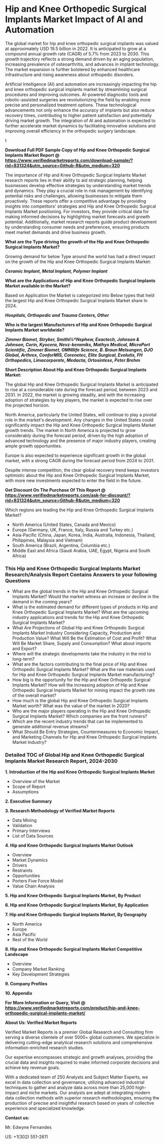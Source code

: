 <meta name="title" content="Global Hip and Knee Orthopedic Surgical Implants Market Impact of AI and Automation"><meta name="description" content="The global market for hip and knee orthopedic surgical implants was valued at approximately USD 19.5 billion in 2022. It is anticipated to grow at a compound annual gr"><meta name="title" content="Hip and Knee Orthopedic Surgical Implants Market Size, Share, Scope, Trends, Growth, Opportunities, Analysis, Forecast"><h1>Hip and Knee Orthopedic Surgical Implants Market Impact of AI and Automation</h1><p>The global market for hip and knee orthopedic surgical implants was valued at approximately USD 19.5 billion in 2022. It is anticipated to grow at a compound annual growth rate (CAGR) of 5.7% from 2023 to 2030. This growth trajectory reflects a strong demand driven by an aging population, increasing prevalence of osteoarthritis, and advances in implant technology. The market expansion is further bolstered by enhanced healthcare infrastructure and rising awareness about orthopedic disorders.</p><p>Artificial Intelligence (AI) and automation are increasingly impacting the hip and knee orthopedic surgical implants market by streamlining surgical procedures and improving outcomes. AI-powered diagnostic tools and robotic-assisted surgeries are revolutionizing the field by enabling more precise and personalized treatment options. These technological advancements not only enhance the accuracy of implants but also reduce recovery times, contributing to higher patient satisfaction and potentially driving market growth. The integration of AI and automation is expected to further accelerate market dynamics by facilitating innovative solutions and improving overall efficiency in the orthopedic surgery landscape.</p>t</p><p id="" class=""><strong>Download Full PDF Sample Copy of Hip and Knee Orthopedic Surgical Implants Market Report @ <a href="https://www.verifiedmarketreports.com/download-sample/?rid=831324&utm_source=Github-R&utm_medium=320" target="_blank">https://www.verifiedmarketreports.com/download-sample/?rid=831324&utm_source=Github-R&utm_medium=320</a></strong></p><p>The importance of&nbsp;Hip and Knee Orthopedic Surgical Implants Market research reports lies in their ability to aid strategic planning, helping businesses develop effective strategies by understanding market trends and dynamics. They play a crucial role in risk management by identifying potential risks and challenges, allowing businesses to mitigate them proactively. These reports offer a competitive advantage by providing insights into competitors' strategies and Hip and Knee Orthopedic Surgical Implants Market positioning. For investors, they provide critical data for making informed decisions by highlighting market forecasts and growth potential. Additionally, market research reports guide product development by understanding consumer needs and preferences, ensuring products meet market demands and drive business growth.</p><p><strong>What are the&nbsp;Type driving the growth of the Hip and Knee Orthopedic Surgical Implants Market?</strong></p><p id="" class="">Growing demand for below Type around the world has had a direct impact on the growth of the Hip and Knee Orthopedic Surgical Implants Market:</p><em><strong>Ceramic Implant, Metal Implant, Polymer Implant</strong></em></p><strong>What are the&nbsp;Applications&nbsp;of Hip and Knee Orthopedic Surgical Implants Market available in the Market?</strong></p><p id="" class="">Based on Application the Market is categorized into Below types that held the largest Hip and Knee Orthopedic Surgical Implants Market share In 2024.</p><em><strong>Hospitals, Orthopedic and Trauma Centers, Other</strong></em></p><strong>Who is the largest Manufacturers of Hip and Knee Orthopedic Surgical Implants Market worldwide?</strong></p><p><em><strong>Zimmer Biomet, Stryker, Smithï¼†Nephew, Exactech, Johnson & Johnson, Corin, Kyocera, Nevz-keramiks, Mathys Medical, MicroPort Scientific, Zimmer Biomet, OMNIlife Science, B. Braun Melsungen, DJO Global, Arthrex, ConforMIS, Corenetec, Elite Surgical, Evolutis, FH Orthopedics, Limacorporate, Medacta, Ortosintese, Peter Brehm</strong></em></p><p id="" class=""><strong>Short Description About Hip and Knee Orthopedic Surgical Implants Market:</strong></p><p>The global Hip and Knee Orthopedic Surgical Implants Market is anticipated to rise at a considerable rate during the forecast period, between 2023 and 2031. In 2022, the market is growing steadily, and with the increasing adoption of strategies by key players, the market is expected to rise over the projected horizon.</p><p>North America, particularly the United States, will continue to play a pivotal role in the market's development. Any changes in the United States could significantly impact the Hip and Knee Orthopedic Surgical Implants Market growth trends. The market in North America is projected to grow considerably during the forecast period, driven by the high adoption of advanced technology and the presence of major industry players, creating ample growth opportunities.</p><p>Europe is also expected to experience significant growth in the global market, with a strong CAGR during the forecast period from 2024 to 2031.</p><p>Despite intense competition, the clear global recovery trend keeps investors optimistic about the Hip and Knee Orthopedic Surgical Implants Market, with more new investments expected to enter the field in the future.</p><p id="" class=""><strong>Get Discount On The Purchase Of This Report @ <a href="https://www.verifiedmarketreports.com/ask-for-discount/?rid=831324&utm_source=Github-R&utm_medium=320" target="_blank">https://www.verifiedmarketreports.com/ask-for-discount/?rid=831324&utm_source=Github-R&utm_medium=320</a></strong></p>Which regions are leading the Hip and Knee Orthopedic Surgical Implants Market?</p><ul><li>North America (United States, Canada and Mexico)</li><li>Europe (Germany, UK, France, Italy, Russia and Turkey etc.)</li><li>Asia-Pacific (China, Japan, Korea, India, Australia, Indonesia, Thailand, Philippines, Malaysia and Vietnam)</li><li>South America (Brazil, Argentina, Columbia etc.)</li><li>Middle East and Africa (Saudi Arabia, UAE, Egypt, Nigeria and South Africa)</li></ul><h3 id="" class="">This Hip and Knee Orthopedic Surgical Implants Market Research/Analysis Report Contains Answers to your following Questions</h3><ul><li>What are the global trends in the Hip and Knee Orthopedic Surgical Implants Market? Would the market witness an increase or decline in the demand in the coming years?</li><li>What is the estimated demand for different types of products in Hip and Knee Orthopedic Surgical Implants Market? What are the upcoming industry applications and trends for the Hip and Knee Orthopedic Surgical Implants Market?</li><li>What Are Projections of Global Hip and Knee Orthopedic Surgical Implants Market Industry Considering Capacity, Production and Production Value? What Will Be the Estimation of Cost and Profit? What Will Be Market Share, Supply and Consumption? What about imports and Export?</li><li>Where will the strategic developments take the industry in the mid to long-term?</li><li>What are the factors contributing to the final price of Hip and Knee Orthopedic Surgical Implants Market? What are the raw materials used for Hip and Knee Orthopedic Surgical Implants Market manufacturing?</li><li>How big is the opportunity for the Hip and Knee Orthopedic Surgical Implants Market? How will the increasing adoption of Hip and Knee Orthopedic Surgical Implants Market for mining impact the growth rate of the overall market?</li><li>How much is the global Hip and Knee Orthopedic Surgical Implants Market worth? What was the value of the market In 2020?</li><li>Who are the major players operating in the Hip and Knee Orthopedic Surgical Implants Market? Which companies are the front runners?</li><li>Which are the recent industry trends that can be implemented to generate additional revenue streams?</li><li>What Should Be Entry Strategies, Countermeasures to Economic Impact, and Marketing Channels for Hip and Knee Orthopedic Surgical Implants Market Industry?</li></ul><h3 id="" class="">Detailed TOC of Global Hip and Knee Orthopedic Surgical Implants Market Research Report, 2024-2030</h3><p id="" class=""><strong>1. Introduction of the Hip and Knee Orthopedic Surgical Implants Market</strong></p><ul><li>Overview of the Market</li><li>Scope of Report</li><li>Assumptions</li></ul><p id="" class=""><strong>2. Executive Summary</strong></p><p id="" class=""><strong>3. Research Methodology of Verified Market Reports</strong></p><ul><li>Data Mining</li><li>Validation</li><li>Primary Interviews</li><li>List of Data Sources</li></ul><p id="" class=""><strong>4. Hip and Knee Orthopedic Surgical Implants Market Outlook</strong></p><ul><li>Overview</li><li>Market Dynamics</li><li>Drivers</li><li>Restraints</li><li>Opportunities</li><li>Porters Five Force Model</li><li>Value Chain Analysis</li></ul><p id="" class=""><strong>5. Hip and Knee Orthopedic Surgical Implants Market, By Product</strong></p><p id="" class=""><strong>6. Hip and Knee Orthopedic Surgical Implants Market, By Application</strong></p><p id="" class=""><strong>7. Hip and Knee Orthopedic Surgical Implants Market, By Geography</strong></p><ul><li>North America</li><li>Europe</li><li>Asia Pacific</li><li>Rest of the World</li></ul><p id="" class=""><strong>8. Hip and Knee Orthopedic Surgical Implants Market Competitive Landscape</strong></p><ul><li>Overview</li><li>Company Market Ranking</li><li>Key Development Strategies</li></ul><p id="" class=""><strong>9. Company Profiles</strong></p><p id="" class=""><strong>10. Appendix</strong></p><p id="" class=""><strong>For More Information or Query, Visit @ <a href="https://www.verifiedmarketreports.com/product/hip-and-knee-orthopedic-surgical-implants-market/" target="_blank">https://www.verifiedmarketreports.com/product/hip-and-knee-orthopedic-surgical-implants-market/</a></strong></p><p id="" class=""><strong>About Us: Verified Market Reports</strong></p><p id="" class="">Verified Market Reports is a premier Global Research and Consulting firm serving a diverse clientele of over 5000+ global customers. We specialize in delivering cutting-edge analytical research solutions and comprehensive information-enriched research studies.</p><p id="" class="">Our expertise encompasses strategic and growth analyses, providing the crucial data and insights required to make informed corporate decisions and achieve key revenue goals.</p><p id="" class="">With a dedicated team of 250 Analysts and Subject Matter Experts, we excel in data collection and governance, utilizing advanced industrial techniques to gather and analyze data across more than 25,000 high-impact and niche markets. Our analysts are adept at integrating modern data collection methods with superior research methodologies, ensuring the production of precise and insightful research based on years of collective experience and specialized knowledge.</p><p id="" class=""><strong>Contact us:</strong></p><p id="" class="">Mr. Edwyne Fernandes</p><p id="" class="">US: +1(302) 551-2611</p>